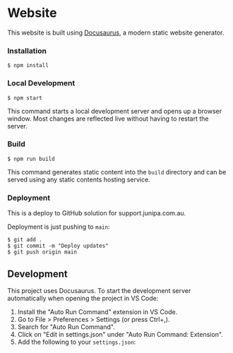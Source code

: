 # Website

This website is built using [Docusaurus](https://docusaurus.io/), a modern static website generator.

### Installation

```
$ npm install
```

### Local Development

```
$ npm start
```

This command starts a local development server and opens up a browser window. Most changes are reflected live without having to restart the server.

### Build

```
$ npm run build
```

This command generates static content into the `build` directory and can be served using any static contents hosting service.

### Deployment

This is a deploy to GitHub solution for support.junipa.com.au.

Deployment is just pushing to `main`:

```
$ git add .
$ git commit -m "Deploy updates"
$ git push origin main
```

## Development

This project uses Docusaurus. To start the development server automatically when opening the project in VS Code:

1. Install the "Auto Run Command" extension in VS Code.
2. Go to File > Preferences > Settings (or press Ctrl+,).
3. Search for "Auto Run Command".
4. Click on "Edit in settings.json" under "Auto Run Command: Extension".
5. Add the following to your `settings.json`:
